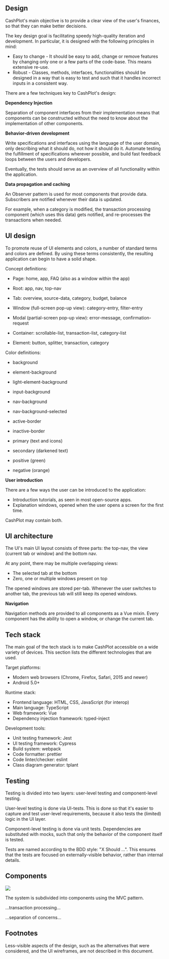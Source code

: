 ## Design

CashPlot's main objective is to provide a clear view of the user's finances, so that they can make better decisions.

The key design goal is facilitating speedy high-quality iteration and development.
In particular, it is designed with the following principles in mind:

-   Easy to change - It should be easy to add, change or remove features by changing only one or a few parts of the code-base. This means extensive re-use.
-   Robust - Classes, methods, interfaces, functionalities should be designed in a way that is easy to test and such that it handles incorrect inputs in a consistent way.

There are a few techniques key to CashPlot's design:

**Dependency Injection**

Separation of component interfaces from their implementation means that components can be constructed without the need to know about the implementation of other components.

**Behavior-driven development**

Write specifications and interfaces using the language of the user domain, only describing what it should do, not how it should do it. Automate testing the fulfillment of specifications wherever possible, and build fast feedback loops between the users and developers.

Eventually, the tests should serve as an overview of all functionality within the application.

**Data propagation and caching**

An Observer pattern is used for most components that provide data. Subscribers are notified whenever their data is updated.

For example, when a category is modified, the transaction processing component (which uses this data) gets notified,
and re-processes the transactions when needed.

## UI design

To promote reuse of UI elements and colors, a number of standard terms and colors are defined.
By using these terms consistently, the resulting application can begin to have a solid shape.

Concept definitions:

-   Page: home, app, FAQ (also as a window within the app)

-   Root: app, nav, top-nav

-   Tab: overview, source-data, category, budget, balance
-   Window (full-screen pop-up view): category-entry, filter-entry
-   Modal (partial-screen pop-up view): error-message, confirmation-request

-   Container: scrollable-list, transaction-list, category-list
-   Element: button, splitter, transaction, category

Color definitions:

-   background
-   element-background
-   light-element-background
-   input-background
-   nav-background
-   nav-background-selected
-   active-border
-   inactive-border

-   primary (text and icons)
-   secondary (darkened text)

-   positive (green)
-   negative (orange)

**User introduction**

There are a few ways the user can be introduced to the application:

-   Introduction tutorials, as seen in most open-source apps.
-   Explanation windows, opened when the user opens a screen for the first time.

CashPlot may contain both.

## UI architecture

The UI's main UI layout consists of three parts: the top-nav, the view (current tab or window) and the bottom nav.

At any point, there may be multiple overlapping views:

-   The selected tab at the bottom
-   Zero, one or multiple windows present on top

The opened windows are stored per-tab. Whenever the user switches to another tab, the previous tab will still keep its opened windows.

**Navigation**

Navigation methods are provided to all components as a Vue mixin.
Every component has the ability to open a window, or change the current tab.

## Tech stack

The main goal of the tech stack is to make CashPlot accessible on a wide variety of devices.
This section lists the different technologies that are used.

Target platforms:

-   Modern web browsers (Chrome, Firefox, Safari, 2015 and newer)
-   Android 5.0+

Runtime stack:

-   Frontend language: HTML, CSS, JavaScript (for interop)
-   Main language: TypeScript
-   Web framework: Vue
-   Dependency injection framework: typed-inject

Development tools:

-   Unit testing framework: Jest
-   UI testing framework: Cypress
-   Build system: webpack
-   Code formatter: prettier
-   Code linter/checker: eslint
-   Class diagram generator: tplant

## Testing

Testing is divided into two layers: user-level testing and component-level testing.

User-level testing is done via UI-tests. This is done so that it's easier to capture and test user-level requirements, because it also tests the (limited) logic in the UI layer.

Component-level testing is done via unit tests. Dependencies are substituted with mocks, such that only the behavior of the component itself is tested.

Tests are named according to the BDD style: "X Should ...". This ensures that the tests are focused on externally-visible behavior, rather than internal details.

## Components

![](ComponentDiagram.png)

The system is subdivided into components using the MVC pattern.

...transaction processing...

...separation of concerns...

## Footnotes

Less-visible aspects of the design, such as the alternatives that were considered, and the UI wireframes, are not described in this document.
